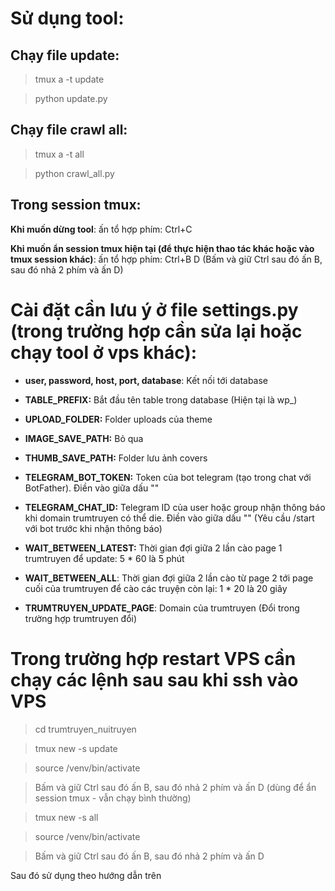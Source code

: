 # Sử dụng tool:

## Chạy file update:

> tmux a -t update

> python update.py

## Chạy file crawl all:

> tmux a -t all

> python crawl_all.py

## Trong session tmux:

**Khi muốn dừng tool**: ấn tổ hợp phím: Ctrl+C

**Khi muốn ẩn session tmux hiện tại (để thực hiện thao tác khác hoặc vào tmux session khác)**: ấn tổ hợp phím: Ctrl+B D (Bấm và giữ Ctrl sau đó ấn B, sau đó nhả 2 phím và ấn D)

# Cài đặt cần lưu ý ở file settings.py (trong trường hợp cần sửa lại hoặc chạy tool ở vps khác):

- **user, password, host, port, database**: Kết nối tới database
- **TABLE_PREFIX:** Bắt đầu tên table trong database (Hiện tại là wp\_)

- **UPLOAD_FOLDER:** Folder uploads của theme

- **IMAGE_SAVE_PATH:** Bỏ qua
- **THUMB_SAVE_PATH:** Folder lưu ảnh covers

- **TELEGRAM_BOT_TOKEN:** Token của bot telegram (tạo trong chat với BotFather). Điền vào giữa dấu ""
- **TELEGRAM_CHAT_ID:** Telegram ID của user hoặc group nhận thông báo khi domain trumtruyen có thể die. Điền vào giữa dấu "" (Yêu cầu /start với bot trước khi nhận thông báo)

- **WAIT_BETWEEN_LATEST:** Thời gian đợi giữa 2 lần cào page 1 trumtruyen để update: 5 \* 60 là 5 phút
- **WAIT_BETWEEN_ALL**: Thời gian đợi giữa 2 lần cào từ page 2 tới page cuối của trumtruyen để cào các truyện còn lại: 1 \* 20 là 20 giây

- **TRUMTRUYEN_UPDATE_PAGE**: Domain của trumtruyen (Đổi trong trường hợp trumtruyen đổi)

# Trong trường hợp restart VPS cần chạy các lệnh sau sau khi ssh vào VPS

> cd trumtruyen_nuitruyen

> tmux new -s update

> source /venv/bin/activate

> Bấm và giữ Ctrl sau đó ấn B, sau đó nhả 2 phím và ấn D (dùng để ẩn session tmux - vẫn chạy bình thường)

> tmux new -s all

> source /venv/bin/activate

> Bấm và giữ Ctrl sau đó ấn B, sau đó nhả 2 phím và ấn D

Sau đó sử dụng theo hướng dẫn trên
